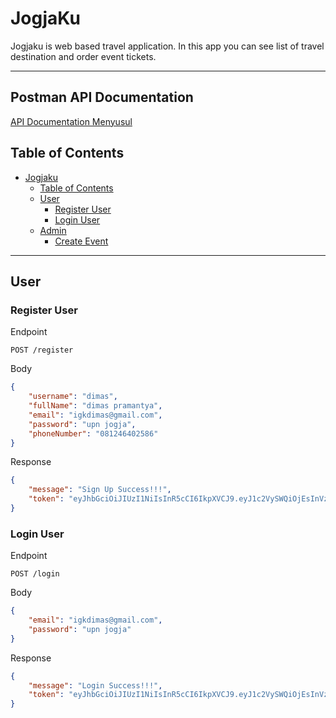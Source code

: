 # JogjaKu

Jogjaku is web based travel application. In this app you can see list of travel destination and order event tickets.

---

## Postman API Documentation
[API Documentation Menyusul](https://guthib.com)

## Table of Contents

- [Jogjaku](#jogjaku)
  - [Table of Contents](#table-of-contents)
  - [User](#user)
    - [Register User](#register-user)
    - [Login User](#login-user)
  - [Admin](#admin)
    - [Create Event](#create-event)

---

## User

### Register User

Endpoint

```text
POST /register
```

Body

```json
{
    "username": "dimas",
    "fullName": "dimas pramantya",
    "email": "igkdimas@gmail.com",
    "password": "upn jogja",
    "phoneNumber": "081246402586"
}
```

Response

```json
{
    "message": "Sign Up Success!!!",
    "token": "eyJhbGciOiJIUzI1NiIsInR5cCI6IkpXVCJ9.eyJ1c2VySWQiOjEsInVzZXJuYW1lIjoiZGltYXMiLCJpYXQiOjE2ODk4NzcxNDIsImV4cCI6MTY4OTg4MDc0Mn0.fCekrY1tGMAUiUg4KK5xEULFjMGiOu1t5mrF-SyyQPo"
}
```

### Login User

Endpoint

```text
POST /login
```

Body

```json
{
    "email": "igkdimas@gmail.com",
    "password": "upn jogja"
}
```

Response

```json
{
    "message": "Login Success!!!",
    "token": "eyJhbGciOiJIUzI1NiIsInR5cCI6IkpXVCJ9.eyJ1c2VySWQiOjEsInVzZXJuYW1lIjoiZGltYXMiLCJpYXQiOjE2ODk4ODM3ODAsImV4cCI6MTY4OTg4NzM4MH0.nUAGXbuC3cM3illnVrr0C6YIa8httmOggVQ5YuogRZs"
}
```